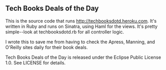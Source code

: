 Tech Books Deals of the Day
---------------------------
This is the source code that runs http://techbooksdotd.heroku.com.
It's written in Ruby and runs on Sinatra, using Haml for the views.
It's pretty simple--look at techbooksdotd.rb for all controller logic.

I wrote this to save me from having to check the Apress, Manning, and O'Reilly
sites daily for their book deals.

Tech Books Deals of the Day is released under the Eclipse Public License 1.0.
See LICENSE for details.
